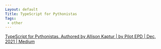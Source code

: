 ```yaml
---
Layout: default
Title: TypeScript for Pythonistas
Tags: 
 - other
---
```



[TypeScript for Pythonistas. Authored by Allison Kaptur | by Pilot EPD | Dec, 2021 | Medium](https://medium.com/@Pilot-EPD-Blog/typescript-for-pythonistas-f90bbb297f0a)